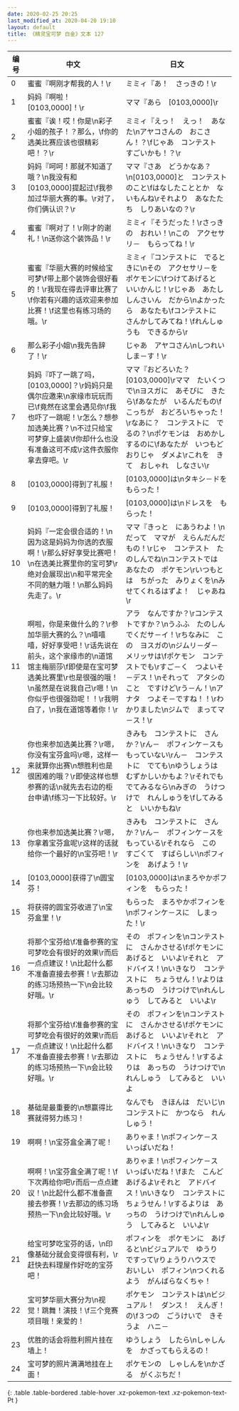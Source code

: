 ```yaml
---
date: 2020-02-25 20:25
last_modified_at: 2020-04-20 19:10
layout: default
title: 《精灵宝可梦 白金》文本 127
---
```

| 编号 | 中文 | 日文 |
| ---- | ---- | ---- |
| 0 | 蜜蜜『啊刚才帮我的人！\r | ミミィ『あ！　さっきの！\r |
| 1 | 妈妈『啊啦！[0103,0000]！\r | ママ『あら　[0103,0000]\r |
| 2 | 蜜蜜『诶！哎！你是\n彩子小姐的孩子！？那么，\f你的选美比赛应该也很精彩吧！？\r | ミミィ『えっ！　えっ！　あなた\nアヤコさんの　おこさん！？\fじゃあ　コンテスト　すごいかも！？\r |
| 3 | 妈妈『呵呵！那就不知道了哦？\n我没有和[0103,0000]提起过\f我参加过华丽大赛的事。\r对了，你们俩认识？\r | ママ『さあ　どうかなあ？\n[0103,0000]と　コンテストのこと\fはなしたこととか　ないもんね\rそれより　あなたたち　しりあいなの？\r |
| 4 | 蜜蜜『啊对了！\r刚才的谢礼！\n送你这个装饰品！\r | ミミィ『そうだった！\rさっきの　おれい！\nこの　アクセサリ－　もらってね！\r |
| 5 | 蜜蜜『华丽大赛的时候给宝可梦\f带上那个装饰会很好看的！\r我现在得去评审比赛了\f你若有兴趣的话欢迎来参加比赛！\f这里也有练习场的哦。\r | ミミィ『コンテストに　でるときに\nその　アクセサリ－を　ポケモンに\fつけてあげると　いいかんじ！\rじゃあ　あたし　しんさいん　だから\nよかったら　あなたも\fコンテストに　さんかしてみてね！\fれんしゅうも　できるから\r |
| 6 | 那么彩子小姐\n我先告辞了！\r | じゃあ　アヤコさん\nしつれい　しま－す！\r |
| 7 | 妈妈『吓了一跳了吗，[0103,0000]？\r妈妈只是偶尔应邀来\n家缘市玩玩而已\f竟然在这里会遇见你\f我也吓了一跳呢！\r怎么？想参加选美比赛？\n不过只给宝可梦穿上盛装\f你却什么也没有准备这可不成\r这件衣服你拿去穿吧。\r | ママ『おどろいた？　[0103,0000]\rママ　たいくつで\nヨスガに　あそびに　きたら\fあなたが　いるんだもの\fこっちが　おどろいちゃった！\rなあに？　コンテストに　でるの？\nポケモンは　おめかし　するのに\fあなたが　いつもどおりじゃ　ダメよ\rこれを　きて　おしゃれ　しなさい\r |
| 8 | [0103,0000]得到了礼服！ | [0103,0000]は\nタキシ－ドを　もらった！ |
| 9 | [0103,0000]得到了礼服！ | [0103,0000]は\nドレスを　もらった！ |
| 10 | 妈妈『一定会很合适的！\n因为这是妈妈为你选的衣服啊！\r那么好好享受比赛吧！\n在选美比赛里你的宝可梦\r绝对会展现出\n和平常完全不同的魅力哦！\n那么妈妈先走了。\r | ママ『きっと　にあうわよ！\nだって　ママが　えらんだんだもの！\rじゃ　コンテスト　たのしんでね\nコンテストでは　あなたの　ポケモン\rいつもとは　ちがった　みりょくを\nみせてくれるはずよ！　じゃあね\r |
| 11 | 啊啦，你是来做什么的？\r参加华丽大赛的么？\n嘻嘻嘻，好好享受吧！\r话先说在前头，这个家缘市的\n道馆馆主梅丽莎\f即使是在宝可梦选美比赛里\r也是很强的哦！\n虽然是在说我自己\r嗯！\n你似乎也很强劲呢！！\r我明白了，\n我在道馆等着你！\r | アラ　なんですか？\rコンテストですか？\nうふふ　たのしんでくだサ－イ！\rちなみに　この　ヨスガの\nジムリ－ダ－　メリッサは\fポケモン　コンテストでも\rすご－く　つよいそ－デス！\nそれって　アタシのこと　ですけど\rう－ん！\nアナタ　つよそ－ですね！！\rわかりました\nジムで　まってマ－ス！\r |
| 12 | 你也来参加选美比赛？\r嗯，你没有宝芬盒吗\r嗯，这样一来就算你出赛\n想胜利也是很困难的哦？\r即使这样也想参赛的话\n就先去右边的柜台申请\f练习一下比较好。\r | きみも　コンテストに　さんか？\rん－　ポフィンケ－スも　もっていない\rん－　コンテストに　でても\nゆうしょうは　むずかしいかもよ？\rそれでも　でてみるなら\nみぎの　うけつけで　れんしゅうを\fしてみると　いいかもね\r |
| 13 | 你也来参加选美比赛？\r嗯，你拿着宝芬盒呢\r这样的话就给你一个最好的\n宝芬吧！\r | きみも　コンテストに　さんか？\rん－　ポフィンケ－スを　もっている\rそれなら　この　すごくて　すばらしい\nポフィンを　あげよう！\r |
| 14 | [0103,0000]获得了\n圆宝芬！ | [0103,0000]は\nまろやかポフィンを　もらった！ |
| 15 | 将获得的圆宝芬收进了\n宝芬盒里！\r | もらった　まろやかポフィンを\nポフィンケ－スに　しまった！\r |
| 16 | 将那个宝芬给\f准备参赛的宝可梦吃会有很好的效果\r而后一点点建议！\n比起什么都不准备直接去参赛！\r去那边的练习场预热一下\n会比较好哦。\r | その　ポフィンを\nコンテストに　さんかさせる\fポケモンに　あげると　いいよ\rそれと　アドバイス！\nいきなり　コンテストに　ちょうせん！\rよりは　あっちの　うけつけで\nれんしゅう　してみると　いいよ\r |
| 17 | 将那个宝芬给\f准备参赛的宝可梦吃会有很好的效果\r而后一点点建议！\n比起什么都不准备直接去参赛！\r去那边的练习场预热一下\n会比较好哦。\r | その　ポフィンを\nコンテストに　さんかさせる\fポケモンに　あげると　いいよ\rそれと　アドバイス！\nいきなり　コンテストに　ちょうせん！\rするよりは　あっちの　うけつけで\nれんしゅう　してみると　いいよ |
| 18 | 基础是最重要的\n想赢得比赛就得努力练习！ | なんでも　きほんは　だいじ\nコンテストに　かつなら　れんしゅう！ |
| 19 | 啊啊！\n宝芬盒全满了呢！ | ありゃま！\nポフィンケ－ス　いっぱいだね！ |
| 20 | 啊啊！\n宝芬盒全满了呢！\f下次再给你吧\r而后一点点建议！\n比起什么都不准备直接去参赛！\r去那边的练习场预热一下\n会比较好哦。\r | ありゃま！\nポフィンケ－ス　いっぱいだね！\fまた　こんど　あげるよ\rそれと　アドバイス！\nいきなり　コンテストに　ちょうせん！\rするよりは　あっちの　うけつけで\nれんしゅう　してみると　いいよ\r |
| 21 | 给宝可梦吃宝芬的话，\n印像基础分就会变得很有利，\r赶快去料理屋作好吃的宝芬吧！ | ポフィンを　ポケモンに　あげると\nビジュアルで　ゆうり　ですって\rりょうりハウスで　おいしい　ポフィン\nつくれるよう　がんばらなくちゃ！ |
| 22 | 宝可梦华丽大赛分为\n视觉！跳舞！演技！\f三个竞赛项目哦！亲爱的！ | ポケモン　コンテストは\nビジュアル！　ダンス！　えんぎ！　の\f３つの　ごうけいで　きそうよ　ハニ－ |
| 23 | 优胜的话会将胜利照片挂在墙上！ | ゆうしょう　したら\nしゃしんを　かざってもらえるの！ |
| 24 | 宝可梦的照片满满地挂在上面！ | ポケモンの　しゃしんを\nかざる　がくぶちだ！ |
{: .table .table-bordered .table-hover .xz-pokemon-text .xz-pokemon-text-Pt }